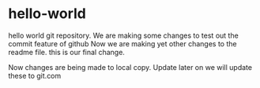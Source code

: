 # hello-world
hello world git repository.
We are making some changes to test out the commit feature of github
Now we are making yet other changes to the readme file.
this is our final change.

Now changes are being made to local copy.
Update later on we will update these to git.com